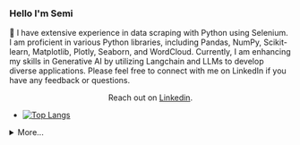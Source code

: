 ### Hello I'm Semi
🌱 I have extensive experience in data scraping with Python using Selenium. I am proficient in various Python libraries, including Pandas, NumPy, Scikit-learn, Matplotlib, Plotly, Seaborn, and WordCloud. Currently, I am enhancing my skills in Generative AI by utilizing Langchain and LLMs to develop diverse applications. Please feel free to connect with me on LinkedIn if you have any feedback or questions.
<p align='center'>Reach out on <a href="https://www.linkedin.com/in/semi">Linkedin</a>.</p>

- [![Top Langs](https://github-readme-stats.vercel.app/api/top-langs/?username=venturero&layout=compact)](https://github.com/mohit01-beep/github-readme-stats)



<!--
**semiventurero/semiventurero** is a ✨ _special_ ✨ repository because its `README.md` (this file) appears on your GitHub profile.

Here are some ideas to get you started:


- 🔭 I’m currently studying in Bahcesehir University, 
- 
- 🤔 I’m looking for help with ...
- 💬 Ask me about ...
- 📫 How to reach me: l
- 😄 Pronouns: ...
- ⚡ Fun fact: 
-->
<details>
  <summary>More...</summary> 
    <p align='center'><a href="https://medium.com/@venturero">Medium</a></p>
    <p align='center'><a href="https://www.hackerrank.com/venturero">Hackerrank</a></p>
</details>
    
</details>

